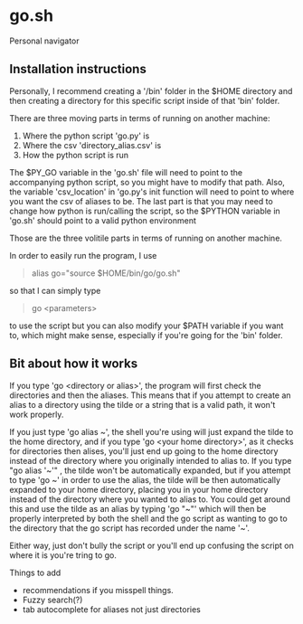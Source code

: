 # go.sh

Personal navigator

## Installation instructions

Personally, I recommend creating a '/bin' folder in the $HOME directory and then creating a directory for this specific script inside of that 'bin' folder.

There are three moving parts in terms of running on another machine:
1) Where the python script 'go.py' is
2) Where the csv 'directory_alias.csv' is
3) How the python script is run

The $PY_GO variable in the 'go.sh' file will need to point to the accompanying python script, so you might have to modify that path. 
Also, the variable 'csv_location' in 'go.py's init function will need to point to where you want the csv of aliases to be. 
The last part is that you may need to change how python is run/calling the script, so the $PYTHON variable in 'go.sh' should point to a valid python environment

Those are the three volitile parts in terms of running on another machine.

In order to easily run the program, I use 
> alias go="source $HOME/bin/go/go.sh" 

so that I can simply type
> go \<parameters\>

to use the script but you can also modify your $PATH variable if you want to, which might make sense, especially if you're going for the 'bin' folder.

## Bit about how it works
If you type 'go \<directory or alias\>', the program will first check the directories and then
the aliases. This means that if you attempt to create an alias to a directory using the tilde 
or a string that is a valid path, it won't work properly. 

If you just type 'go alias ~', the shell you're using will just expand the tilde to the home 
directory, and if you type 'go \<your home directory\>', as it checks for directories then alises,
you'll just end up going to the home directory instead of the directory where you originally
intended to alias to.
If you type "go alias '~'" , the tilde won't be automatically expanded, but if you attempt to type
'go ~' in order to use the alias, the tilde will be then automatically expanded to your home
directory, placing you in your home directory instead of the directory where you wanted to alias
to. You could get around this and use the tilde as an alias by typing 'go "~"' which will then
be properly interpreted by both the shell and the go script as wanting to go to the directory
that the go script has recorded under the name '~'.

Either way, just don't bully the script or you'll end up
confusing the script on where it is you're tring to go.


Things to add
- recommendations if you misspell things. 
- Fuzzy search(?) 
- tab autocomplete for aliases not just directories